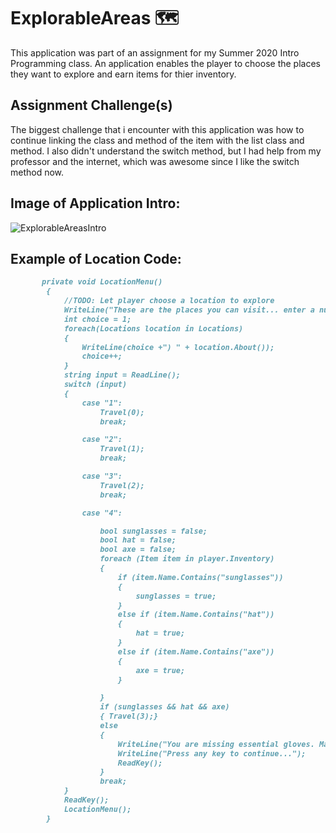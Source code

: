 # ExplorableAreas :world_map:
This application was part of an assignment for my Summer 2020 Intro Programming class. An application enables the player to choose the places they want to explore and earn items for thier inventory.

## Assignment Challenge(s)
The biggest challenge that i encounter with this application was how to continue linking the class and method of the item with the list class and method. I also didn't understand the switch method, but I had help from my professor and the internet, which was awesome since I like the switch method now.

## Image of Application Intro:

![ExplorableAreasIntro](https://user-images.githubusercontent.com/67672827/88250299-beeda100-cc6c-11ea-86c6-9dc736db31b7.png)


## Example of Location Code:

```markdown
       private void LocationMenu() 
        {
            //TODO: Let player choose a location to explore
            WriteLine("These are the places you can visit... enter a number to travel:");
            int choice = 1;
            foreach(Locations location in Locations) 
            {
                WriteLine(choice +") " + location.About());
                choice++; 
            }
            string input = ReadLine();
            switch (input) 
            {
                case "1":
                    Travel(0);
                    break;

                case "2":
                    Travel(1);
                    break;

                case "3":
                    Travel(2);
                    break;

                case "4":

                    bool sunglasses = false;
                    bool hat = false;
                    bool axe = false;
                    foreach (Item item in player.Inventory)
                    {
                        if (item.Name.Contains("sunglasses"))
                        {
                            sunglasses = true;
                        }
                        else if (item.Name.Contains("hat"))
                        {
                            hat = true;
                        }
                        else if (item.Name.Contains("axe"))
                        {
                            axe = true;
                        }

                    }
                    if (sunglasses && hat && axe)
                    { Travel(3);}
                    else
                    {
                        WriteLine("You are missing essential gloves. Make sure you have the sunglasses, hat, and axe.");
                        WriteLine("Press any key to continue...");
                        ReadKey();
                    }
                    break;
            }
            ReadKey();
            LocationMenu();
        }
```
